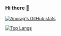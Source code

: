 ### Hi there 👋

[![Anurag's GitHub stats](https://github-readme-stats.vercel.app/api?username=blackbuble&show_icons=true&theme=vue&hide=contribs)](https://github.com/blackbuble/github-readme-stats)

[![Top Langs](https://github-readme-stats.vercel.app/api/top-langs/?username=blackbuble&show_icons=true&theme=vue)](https://github.com/blackbuble/github-readme-stats)


<!--
**blackbuble/blackbuble** is a ✨ _special_ ✨ repository because its `README.md` (this file) appears on your GitHub profile.

Here are some ideas to get you started:

- 🔭 I’m currently working on ...
- 🌱 I’m currently learning ...
- 👯 I’m looking to collaborate on ...
- 🤔 I’m looking for help with ...
- 💬 Ask me about ...
- 📫 How to reach me: ...
- 😄 Pronouns: ...
- ⚡ Fun fact: ...
-->
